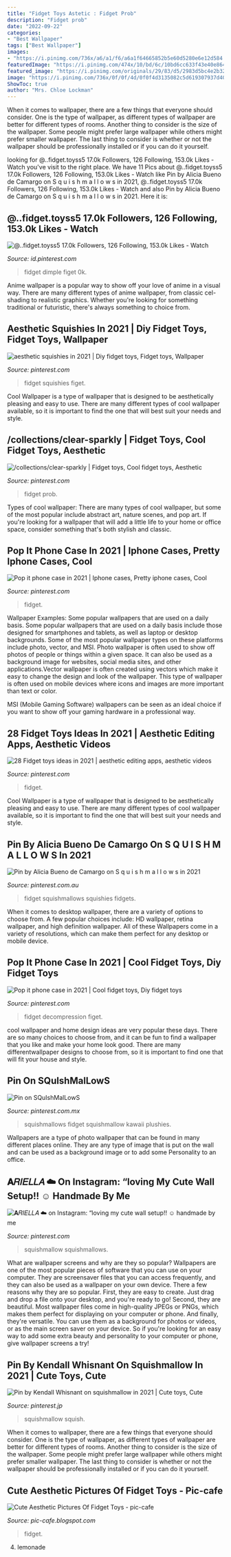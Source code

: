 ```yaml
---
title: "Fidget Toys Astetic : Fidget Prob"
description: "Fidget prob"
date: "2022-09-22"
categories:
- "Best Wallpaper"
tags: ["Best Wallpaper"]
images:
- "https://i.pinimg.com/736x/a6/a1/f6/a6a1f64665852b5e60d5280e6e12d584.jpg"
featuredImage: "https://i.pinimg.com/474x/10/bd/6c/10bd6cc633f43e40e86477a84c7f320b.jpg"
featured_image: "https://i.pinimg.com/originals/29/83/d5/2983d5bc4e2b32e67e42185b0f0e683e.jpg"
image: "https://i.pinimg.com/736x/0f/0f/4d/0f0f4d3135082c5d619307937d4082dd.jpg"
ShowToc: true
author: "Mrs. Chloe Lockman"
---
```



When it comes to wallpaper, there are a few things that everyone should consider. One is the type of wallpaper, as different types of wallpaper are better for different types of rooms. Another thing to consider is the size of the wallpaper. Some people might prefer large wallpaper while others might prefer smaller wallpaper. The last thing to consider is whether or not the wallpaper should be professionally installed or if you can do it yourself.

	

		
looking for @..fidget.toyss5 17.0k Followers, 126 Following, 153.0k Likes - Watch you've visit to the right place. We have 11 Pics about @..fidget.toyss5 17.0k Followers, 126 Following, 153.0k Likes - Watch like Pin by Alicia Bueno de Camargo on S q u i s h m a l l o w s in 2021, @..fidget.toyss5 17.0k Followers, 126 Following, 153.0k Likes - Watch and also Pin by Alicia Bueno de Camargo on S q u i s h m a l l o w s in 2021. Here it is:
		
    
## @..fidget.toyss5 17.0k Followers, 126 Following, 153.0k Likes - Watch

<img loading=lazy src="https://i.pinimg.com/originals/53/34/07/533407abb6d55e2613d6039215cf2631.jpg" onerror="this.onerror=null;this.src='https://tse2.mm.bing.net/th?id=OIP.QCUXv2LBGOwvgPjs96wMHwHaHa&amp;pid=15.1';" alt="@..fidget.toyss5 17.0k Followers, 126 Following, 153.0k Likes - Watch">

_Source: id.pinterest.com_

>fidget dimple figet 0k. 

	

Anime wallpaper is a popular way to show off your love of anime in a visual way. There are many different types of anime wallpaper, from classic cel-shading to realistic graphics. Whether you're looking for something traditional or futuristic, there's always something to choice from.

    
## Aesthetic Squishies In 2021 | Diy Fidget Toys, Fidget Toys, Wallpaper

<img loading=lazy src="https://i.pinimg.com/736x/47/30/63/4730631bdfb372fb96727a647465e52e.jpg" onerror="this.onerror=null;this.src='https://tse4.mm.bing.net/th?id=OIP.UWO7TMUkmQkMfmS05vRxrwHaHa&amp;pid=15.1';" alt="aesthetic squishies in 2021 | Diy fidget toys, Fidget toys, Wallpaper">

_Source: pinterest.com_

>fidget squishies figet. 

	

Cool Wallpaper is a type of wallpaper that is designed to be aesthetically pleasing and easy to use. There are many different types of cool wallpaper available, so it is important to find the one that will best suit your needs and style.

    
## /collections/clear-sparkly | Fidget Toys, Cool Fidget Toys, Aesthetic

<img loading=lazy src="https://i.pinimg.com/736x/ce/f0/01/cef00190c8054bdde4817d8df3c7a15a.jpg" onerror="this.onerror=null;this.src='https://tse1.mm.bing.net/th?id=OIP.t5oxntLE9_KBeTnl0-pbNQHaHa&amp;pid=15.1';" alt="/collections/clear-sparkly | Fidget toys, Cool fidget toys, Aesthetic">

_Source: pinterest.com_

>fidget prob. 

	

Types of cool wallpaper:
There are many types of cool wallpaper, but some of the most popular include abstract art, nature scenes, and pop art. If you're looking for a wallpaper that will add a little life to your home or office space, consider something that's both stylish and classic.

    
## Pop It Phone Case In 2021 | Iphone Cases, Pretty Iphone Cases, Cool

<img loading=lazy src="https://i.pinimg.com/736x/d1/bf/5d/d1bf5d633b22620de90b5876d737ef8a.jpg" onerror="this.onerror=null;this.src='https://tse3.mm.bing.net/th?id=OIP.clAvt53IgbfrsVQnohhz6gHaKS&amp;pid=15.1';" alt="Pop it phone case in 2021 | Iphone cases, Pretty iphone cases, Cool">

_Source: pinterest.com_

>fidget. 

	

Wallpaper Examples: Some popular wallpapers that are used on a daily basis.
Some popular wallpapers that are used on a daily basis include those designed for smartphones and tablets, as well as laptop or desktop backgrounds. Some of the most popular wallpaper types on these platforms include photo, vector, and MSI. 
Photo wallpaper is often used to show off photos of people or things within a given space. It can also be used as a background image for websites, social media sites, and other applications.Vector wallpaper is often created using vectors which make it easy to change the design and look of the wallpaper. This type of wallpaper is often used on mobile devices where icons and images are more important than text or color. 

MSI (Mobile Gaming Software) wallpapers can be seen as an ideal choice if you want to show off your gaming hardware in a professional way.

    
## 28 Fidget Toys Ideas In 2021 | Aesthetic Editing Apps, Aesthetic Videos

<img loading=lazy src="https://i.pinimg.com/474x/10/bd/6c/10bd6cc633f43e40e86477a84c7f320b.jpg" onerror="this.onerror=null;this.src='https://tse4.mm.bing.net/th?id=OIP.6vN3pd6IiM84zC3YD0UqSwAAAA&amp;pid=15.1';" alt="28 Fidget toys ideas in 2021 | aesthetic editing apps, aesthetic videos">

_Source: pinterest.com_

>fidget. 

	

Cool Wallpaper is a type of wallpaper that is designed to be aesthetically pleasing and easy to use. There are many different types of cool wallpaper available, so it is important to find the one that will best suit your needs and style.

    
## Pin By Alicia Bueno De Camargo On S Q U I S H M A L L O W S In 2021

<img loading=lazy src="https://i.pinimg.com/736x/37/41/f8/3741f8168c2981a47da063c33c763e9b.jpg" onerror="this.onerror=null;this.src='https://tse2.mm.bing.net/th?id=OIP.xnn-rwl-Edi2Az3K2Py6RgHaJP&amp;pid=15.1';" alt="Pin by Alicia Bueno de Camargo on S q u i s h m a l l o w s in 2021">

_Source: pinterest.com.au_

>fidget squishmallows squishies fidgets. 

	

When it comes to desktop wallpaper, there are a variety of options to choose from. A few popular choices include: HD wallpaper, retina wallpaper, and high definition wallpaper. All of these Wallpapers come in a variety of resolutions, which can make them perfect for any desktop or mobile device. 

    
## Pop It Phone Case In 2021 | Cool Fidget Toys, Diy Fidget Toys

<img loading=lazy src="https://i.pinimg.com/736x/a6/a1/f6/a6a1f64665852b5e60d5280e6e12d584.jpg" onerror="this.onerror=null;this.src='https://tse4.mm.bing.net/th?id=OIP.HvjGwmFhDTgi8nd1HjEopQHaHa&amp;pid=15.1';" alt="Pop it phone case in 2021 | Cool fidget toys, Diy fidget toys">

_Source: pinterest.com_

>fidget decompression figet. 

	

cool wallpaper and home design ideas are very popular these days. There are so many choices to choose from, and it can be fun to find a wallpaper that you like and make your home look good. There are many differentwallpaper designs to choose from, so it is important to find one that will fit your house and style.

    
## Pin On SQuIshMalLowS

<img loading=lazy src="https://i.pinimg.com/736x/fc/6c/74/fc6c74ec9585887e27d32e59da736cc3.jpg" onerror="this.onerror=null;this.src='https://tse3.mm.bing.net/th?id=OIP.gBd3dHDrS_JPXO9TlwIOwAHaJ3&amp;pid=15.1';" alt="Pin on SQuIshMalLowS">

_Source: pinterest.com.mx_

>squishmallows fidget squishmallow kawaii plushies. 

	



Wallpapers are a type of photo wallpaper that can be found in many different places online. They are any type of image that is put on the wall and can be used as a background image or to add some Personality to an office.

    
## 𝐀𝑅𝐼𝐸𝐿𝐿𝐴 ☁️ On Instagram: “loving My Cute Wall Setup!! ☺ Handmade By Me

<img loading=lazy src="https://i.pinimg.com/736x/eb/8b/e1/eb8be18c3323bb7041070c6506ee424c.jpg" onerror="this.onerror=null;this.src='https://tse3.mm.bing.net/th?id=OIP.6zZ9pTgyMNMl6rcVPS8J0gHaHa&amp;pid=15.1';" alt="𝐀𝑅𝐼𝐸𝐿𝐿𝐴 ☁️ on Instagram: “loving my cute wall setup!! ☺ handmade by me">

_Source: pinterest.com_

>squishmallow squishmallows. 

	

What are wallpaper screens and why are they so popular?
Wallpapers are one of the most popular pieces of software that you can use on your computer. They are screensaver files that you can access frequently, and they can also be used as a wallpaper on your own device. There a few reasons why they are so popular. First, they are easy to create. Just drag and drop a file onto your desktop, and you're ready to go! Second, they are beautiful. Most wallpaper files come in high-quality JPEGs or PNGs, which makes them perfect for displaying on your computer or phone. And finally, they're versatile. You can use them as a background for photos or videos, or as the main screen saver on your device. So if you're looking for an easy way to add some extra beauty and personality to your computer or phone, give wallpaper screens a try!

    
## Pin By Kendall Whisnant On Squishmallow In 2021 | Cute Toys, Cute

<img loading=lazy src="https://i.pinimg.com/736x/0f/0f/4d/0f0f4d3135082c5d619307937d4082dd.jpg" onerror="this.onerror=null;this.src='https://tse1.mm.bing.net/th?id=OIP.0-2KR7cxszsFo57ECxm8nwHaJ3&amp;pid=15.1';" alt="Pin by Kendall Whisnant on squishmallow in 2021 | Cute toys, Cute">

_Source: pinterest.jp_

>squishmallow squish. 

	

When it comes to wallpaper, there are a few things that everyone should consider. One is the type of wallpaper, as different types of wallpaper are better for different types of rooms. Another thing to consider is the size of the wallpaper. Some people might prefer large wallpaper while others might prefer smaller wallpaper. The last thing to consider is whether or not the wallpaper should be professionally installed or if you can do it yourself.

    
## Cute Aesthetic Pictures Of Fidget Toys - Pic-cafe

<img loading=lazy src="https://i.pinimg.com/originals/29/83/d5/2983d5bc4e2b32e67e42185b0f0e683e.jpg" onerror="this.onerror=null;this.src='https://tse3.mm.bing.net/th?id=OIP.FdoEE5UTvvFdFhxAyyLrEgHaHa&amp;pid=15.1';" alt="Cute Aesthetic Pictures Of Fidget Toys - pic-cafe">

_Source: pic-cafe.blogspot.com_

>fidget. 

	

4. lemonade 

